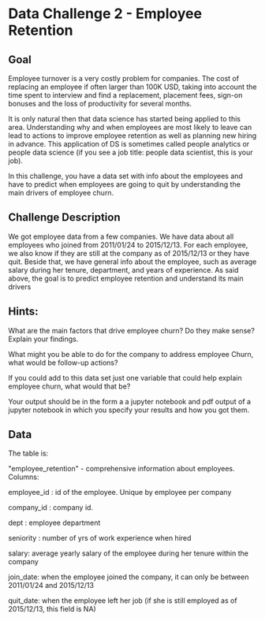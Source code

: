# Data Challenge 2 - Employee Retention
## Goal

Employee turnover is a very costly problem for companies. The cost of replacing an employee if often larger than 100K USD, taking into account the time spent to interview and find a replacement, placement fees, sign-on bonuses and the loss of productivity for several months.

It is only natural then that data science has started being applied to this area. Understanding why and when employees are most likely to leave can lead to actions to improve employee retention as well as planning new hiring in advance. This application of DS is sometimes called people analytics or people data science (if you see a job title: people data scientist, this is your job).


In this challenge, you have a data set with info about the employees and have to predict when employees are going to quit by understanding the main drivers of employee churn.


## Challenge Description

We got employee data from a few companies. We have data about all employees who joined from 2011/01/24 to 2015/12/13. For each employee, we also know if they are still at the company as of 2015/12/13 or they have quit. Beside that, we have general info about the employee, such as average salary during her tenure, department, and years of experience.
As said above, the goal is to predict employee retention and understand its main drivers


## Hints:
What are the main factors that drive employee churn? Do they make sense? Explain your findings.

What might you be able to do for the company to address employee Churn, what would be follow-up actions?

If you could add to this data set just one variable that could help explain employee churn, what would that be?

Your output should be in the form a a jupyter notebook and pdf output of a jupyter notebook in which you specify your results and how you got them.

## Data

The table is:

"employee_retention" - comprehensive information about employees.
Columns:

employee_id : id of the employee. Unique by employee per company

company_id : company id.

dept : employee department

seniority : number of yrs of work experience when hired

salary: average yearly salary of the employee during her tenure within the company

join_date: when the employee joined the company, it can only be between 2011/01/24 and 2015/12/13

quit_date: when the employee left her job (if she is still employed as of 2015/12/13, this field is NA)
